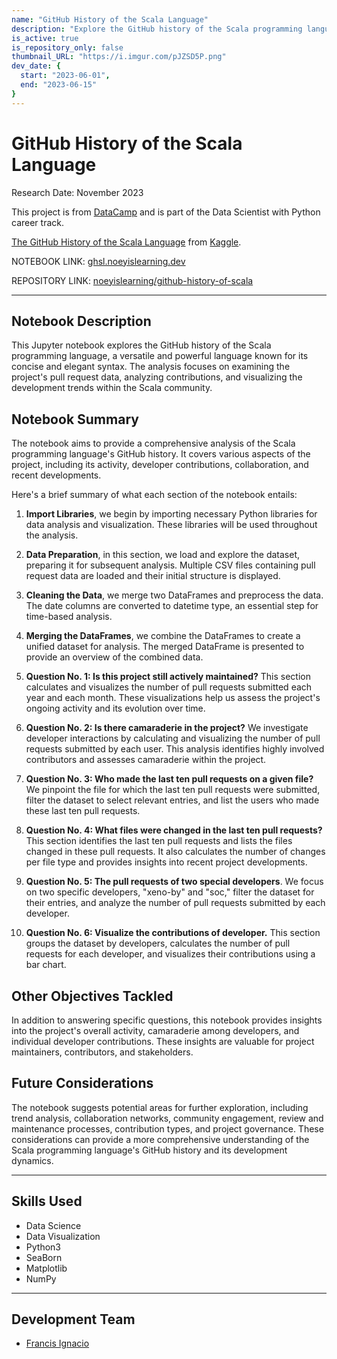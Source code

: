 ```yaml
---
name: "GitHub History of the Scala Language"
description: "Explore the GitHub history of the Scala programming language, a versatile and powerful language known for its concise and elegant syntax."
is_active: true
is_repository_only: false
thumbnail_URL: "https://i.imgur.com/pJZSD5P.png"
dev_date: {
  start: "2023-06-01",
  end: "2023-06-15"
}
---
```


# GitHub History of the Scala Language

Research Date: November 2023

This project is from [DataCamp](https://datacamp.com/) and is part of the Data Scientist with Python career track.

[The GitHub History of the Scala Language](https://www.kaggle.com/datasets/utshabkumarghosh/the-github-history-of-the-scala-language) from [Kaggle](https://www.kaggle.com).

NOTEBOOK LINK: [ghsl.noeyislearning.dev](https://ghsl.noeyislearning.dev/)

REPOSITORY LINK: [noeyislearning/github-history-of-scala](https://github.com/noeyislearning/github-history-of-scala)

---

## Notebook Description

This Jupyter notebook explores the GitHub history of the Scala programming language, a versatile and powerful language known for its concise and elegant syntax. The analysis focuses on examining the project's pull request data, analyzing contributions, and visualizing the development trends within the Scala community.

## Notebook Summary

The notebook aims to provide a comprehensive analysis of the Scala programming language's GitHub history. It covers various aspects of the project, including its activity, developer contributions, collaboration, and recent developments.

Here's a brief summary of what each section of the notebook entails:

1. **Import Libraries**, we begin by importing necessary Python libraries for data analysis and visualization. These libraries will be used throughout the analysis.

2. **Data Preparation**, in this section, we load and explore the dataset, preparing it for subsequent analysis. Multiple CSV files containing pull request data are loaded and their initial structure is displayed.

3. **Cleaning the Data**, we merge two DataFrames and preprocess the data. The date columns are converted to datetime type, an essential step for time-based analysis.

4. **Merging the DataFrames**, we combine the DataFrames to create a unified dataset for analysis. The merged DataFrame is presented to provide an overview of the combined data.

5. **Question No. 1: Is this project still actively maintained?** This section calculates and visualizes the number of pull requests submitted each year and each month. These visualizations help us assess the project's ongoing activity and its evolution over time.

6. **Question No. 2: Is there camaraderie in the project?** We investigate developer interactions by calculating and visualizing the number of pull requests submitted by each user. This analysis identifies highly involved contributors and assesses camaraderie within the project.

7. **Question No. 3: Who made the last ten pull requests on a given file?** We pinpoint the file for which the last ten pull requests were submitted, filter the dataset to select relevant entries, and list the users who made these last ten pull requests.

8. **Question No. 4: What files were changed in the last ten pull requests?** This section identifies the last ten pull requests and lists the files changed in these pull requests. It also calculates the number of changes per file type and provides insights into recent project developments.

9. **Question No. 5: The pull requests of two special developers**. We focus on two specific developers, "xeno-by" and "soc," filter the dataset for their entries, and analyze the number of pull requests submitted by each developer.

10. **Question No. 6: Visualize the contributions of developer.** This section groups the dataset by developers, calculates the number of pull requests for each developer, and visualizes their contributions using a bar chart.

## Other Objectives Tackled

In addition to answering specific questions, this notebook provides insights into the project's overall activity, camaraderie among developers, and individual developer contributions. These insights are valuable for project maintainers, contributors, and stakeholders.

## Future Considerations

The notebook suggests potential areas for further exploration, including trend analysis, collaboration networks, community engagement, review and maintenance processes, contribution types, and project governance. These considerations can provide a more comprehensive understanding of the Scala programming language's GitHub history and its development dynamics.

---

## Skills Used

- Data Science
- Data Visualization
- Python3
- SeaBorn
- Matplotlib
- NumPy

---

## Development Team

- [Francis Ignacio](https://www.linkedin.com/in/noeyislearning/)
